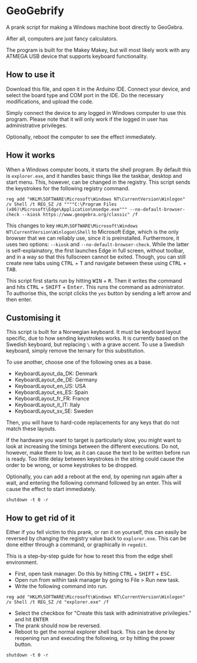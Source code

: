 # GeoGebrify
A prank script for making a Windows machine boot directly to GeoGebra.

After all, computers are just fancy calculators.

The program is built for the Makey Makey, but will most likely work with any ATMEGA USB device that supports keyboard functionality.

## How to use it
Download this file, and open it in the Arduino IDE. Connect your device, and select the board type and COM port in the IDE. Do the necessary modifications, and upload the code.

Simply connect the device to any logged in Windows computer to use this program. Please note that it will only work if the logged in user has administrative privileges.

Optionally, reboot the computer to see the effect immediately.

## How it works
When a Windows computer boots, it starts the shell program. By default this is `explorer.exe`, and it handles basic things like the taskbar, desktop and start menu.
This, however, can be changed in the registry. This script sends the keystrokes for the following registry command.
```
reg add "HKLM\SOFTWARE\Microsoft\Windows NT\CurrentVersion\Winlogon" /v Shell /t REG_SZ /d """"C:\Program Files (x86)\Microsoft\Edge\Application\msedge.exe""" --no-default-browser-check --kiosk https://www.geogebra.org/classic" /f
```
This changes to key `HKLM\SOFTWARE\Microsoft\Windows NT\CurrentVersion\Winlogon\Shell` to Microsoft Edge, which is the only browser that we can reliably use, since it is preinstalled.
Furthermore, it uses two options: `--kiosk` and `--no-default-browser-check`. While the latter is self-explainatory, the first launches Edge in full screen, without toolbar, and in a way so that this fullscreen cannot be exited. 
Though, you can still create new tabs using <kbd>CTRL</kbd> + <kbd>T</kbd> and navigate between these using <kbd>CTRL</kbd> + <kbd>TAB</kbd>.

This script first starts run by hitting <kbd>WIN</kbd> + <kbd>R</kbd>.
Then it writes the command and hits <kbd>CTRL</kbd> + <kbd>SHIFT</kbd> + <kbd>Enter</kbd>. This runs the command as administrator.
To authorise this, the script clicks the `yes` button by sending a left arrow and then enter.

## Customising it
This script is built for a Norwegian keyboard. It must be keyboard layout specific, due to how sending keystrokes works. It is currently based on the Swedish keyboard, but replacing `\` with a grave accent.
To use a Swedish keyboard, simply remove the ternary for this substitution.

To use another, choose one of the following ones as a base.
- KeyboardLayout_da_DK: Denmark
- KeyboardLayout_de_DE: Germany
- KeyboardLayout_en_US: USA
- KeyboardLayout_es_ES: Spain
- KeyboardLayout_fr_FR: France
- KeyboardLayout_it_IT: Italy
- KeyboardLayout_sv_SE: Sweden

Then, you will have to hard-code replacements for any keys that do not match these layouts.

If the hardware you want to target is particularly slow, you might want to look at increasing the timings between the different executions.
Do not, however, make them to low, as it can cause the text to be written before run is ready. Too little delay between keystrokes in the string could cause the order to be wrong, or some keystrokes to be dropped.

Optionally, you can add a reboot at the end, by opening run again after a wait, and entering the following command followed by an enter. This will cause the effect to start immediately.
```
shutdown -t 0 -r
```

## How to get rid of it
Either if you fell victim to this prank, or ran it on yourself, this can easily be reversed by changing the registry value back to `explorer.exe`.
This can be done either through a command, or graphically in `regedit`.

This is a step-by-step guide for how to reset this from the edge shell environment.
- First, open task manager. Do this by hitting <kbd>CTRL</kbd> + <kbd>SHIFT</kbd> + <kbd>ESC</kbd>.
- Open run from within task manager by going to File > Run new task.
- Write the following command into run.
```
reg add "HKLM\SOFTWARE\Microsoft\Windows NT\CurrentVersion\Winlogon" /v Shell /t REG_SZ /d "explorer.exe" /f
```
- Select the checkbox for "Create this task with administrative privilegies." and hit <kbd>ENTER</kbd>
- The prank should now be reversed.
- Reboot to get the normal explorer shell back. This can be done by reopening run and executing the following, or by hitting the power button.
```
shutdown -t 0 -r
```
